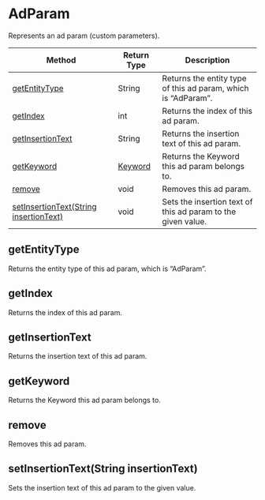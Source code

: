 # AdParam
Represents an ad param (custom parameters). 

|Method|Return Type|Description|
|-|-|-
[getEntityType](#getentitytype)|String|Returns the entity type of this ad param, which is “AdParam”.<br />
[getIndex](#getindex)|int|Returns the index of this ad param.<br />
[getInsertionText](#getinsertiontext)|String|Returns the insertion text of this ad param.<br />
[getKeyword](#getkeyword)|[Keyword](./Keyword)|Returns the Keyword this ad param belongs to.<br />
[remove](#remove)|void|Removes this ad param.<br />
[setInsertionText(String insertionText)](#setinsertiontext~string-insertiontext~)|void|Sets the insertion text of this ad param to the given value.<br />

## <a name="getentitytype"></a>getEntityType
Returns the entity type of this ad param, which is “AdParam”.


## <a name="getindex"></a>getIndex
Returns the index of this ad param.


## <a name="getinsertiontext"></a>getInsertionText
Returns the insertion text of this ad param.


## <a name="getkeyword"></a>getKeyword
Returns the Keyword this ad param belongs to.


## <a name="remove"></a>remove
Removes this ad param.


## <a name="setinsertiontext~string-insertiontext~"></a>setInsertionText(String insertionText)
Sets the insertion text of this ad param to the given value.


